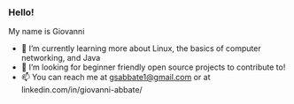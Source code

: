<h3>Hello!</h3>
My name is Giovanni 

- 🌱 I’m currently learning more about Linux, the basics of computer networking, and Java
- 💞️ I’m looking for beginner friendly open source projects to contribute to!
- 📫 You can reach me at gsabbate1@gmail.com or at linkedin.com/in/giovanni-abbate/

<!---
gabbate102/gabbate102 is a ✨ special ✨ repository because its `README.md` (this file) appears on your GitHub profile.
You can click the Preview link to take a look at your changes.
--->
